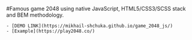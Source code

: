#Famous game 2048 using native JavaScript, HTML5/CSS3/SCSS stack and BEM methodology.

    - [DEMO LINK](https://mikhail-shchuka.github.io/game_2048_js/)
    - [Example](https://play2048.co/)
